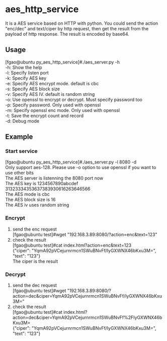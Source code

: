 # aes_http_service
It is a AES service based on HTTP with python. You could send the action "enc/dec" and text/ciper by http request, then get the result from the payload of http response.
The result is encoded by base64.

## Usage  
[fgao@ubuntu py_aes_http_service]#./aes_server.py  -h  
-h: Show the help  
-l: Specify listen port  
-k: Specify AES key  
-e: Specify AES encrypt mode. default is cbc  
-s: Specify AES block size  
-v: Specify AES IV. default is random string  
-o: Use openssl to encrypt or decrypt. Must specify password too  
-p: Specify password. Only used with openssl  
-m: Specify openssl enc mode. Only used with openssl  
-t: Save the encrypt count and record  
-d: Debug mode  

## Example
### Start service
[fgao@ubuntu py_aes_http_service]#./aes_server.py -l 8080 -d  
Only support aes-128. Please use -o option to use openssl if you want to use other bits  
The AES server is listenning the 8080 port now  
The AES key is 1234567890abcdef 31323334353637383930616263646566  
The AES mode is cbc  
The AES block size is 16  
The AES iv uses random string  

### Encrypt  
1. send the enc request  
[fgao@ubuntu test]#wget "192.168.3.89:8080/?action=enc&text=123"   
2. check the result  
[fgao@ubuntu test]#cat index.html\?action\=enc\&text\=123  
{"ciper": "YqmA92pVCejurnrmcn1SWuBNvFf/IyGXWNX46bKxu3M=", "text": "123"}  
The ciper is the result  

### Decrypt  
1. send the dec request  
[fgao@ubuntu test]#wget "192.168.3.89:8080/?action=dec&ciper=YqmA92pVCejurnrmcn1SWuBNvFf/IyGXWNX46bKxu3M="  
2. check the result  
[fgao@ubuntu test]#cat index.html\?action\=dec\&ciper\=YqmA92pVCejurnrmcn1SWuBNvFf%2FIyGXWNX46bKxu3M\=  
{"ciper": "YqmA92pVCejurnrmcn1SWuBNvFf/IyGXWNX46bKxu3M=", "text": "123"}  
